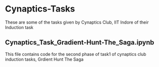 # Cynaptics-Tasks
These are some of the tasks given by Cynaptics Club, IIT Indore of their Induction task
## Cynaptics_Task_Gradient-Hunt-The_Saga.ipynb
This file contains code for the second phase of task1 of cynaptics club induction tasks, Grdient Hunt The Saga
